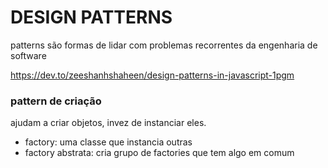 # DESIGN PATTERNS

patterns são formas de lidar com problemas
recorrentes da engenharia de software

https://dev.to/zeeshanhshaheen/design-patterns-in-javascript-1pgm

### pattern de criação

ajudam a criar objetos, invez de instanciar eles.

- factory: uma classe que instancia outras
- factory abstrata: cria grupo de factories que tem algo em comum